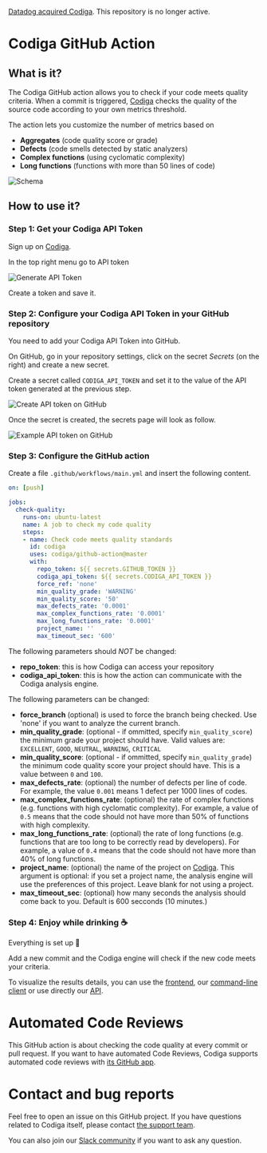 [Datadog acquired Codiga](https://www.codiga.io/blog/codiga-joins-datadog/). This repository is no longer active.

# Codiga GitHub Action

## What is it?

The Codiga GitHub action allows you to check if your code meets quality criteria.
When a commit is triggered, [Codiga](https://www.codiga.io) checks
the quality of the source code according to your own metrics threshold.

The action lets you customize the number of metrics based on
 - **Aggregates** (code quality score or grade)
 - **Defects** (code smells detected by static analyzers)
 - **Complex functions** (using cyclomatic complexity)
 - **Long functions** (functions with more than 50 lines of code)

![Schema](images/schema.png)

## How to use it?

### Step 1: Get your Codiga API Token

Sign up on [Codiga](https://www.codiga.io).

In the top right menu go to API token

![Generate API Token](images/api-token-creation.gif)


Create a token and save it.


### Step 2: Configure your Codiga API Token in your GitHub repository

You need to add your Codiga API Token into GitHub.

On GitHub, go in your repository settings, click on the secret *Secrets* (on the right) and create a new secret.

Create a secret called `CODIGA_API_TOKEN` and set it to the value of the API token generated at the previous step.

![Create API token on GitHub](images/github-add-api-token.png)


Once the secret is created, the secrets page will look as follow.


![Example API token on GitHub](images/github-action-secrets.png)


### Step 3: Configure the GitHub action

Create a file `.github/workflows/main.yml` and insert the following
content.

```yaml
on: [push]

jobs:
  check-quality:
    runs-on: ubuntu-latest
    name: A job to check my code quality
    steps:
    - name: Check code meets quality standards
      id: codiga
      uses: codiga/github-action@master
      with:
        repo_token: ${{ secrets.GITHUB_TOKEN }}
        codiga_api_token: ${{ secrets.CODIGA_API_TOKEN }}
        force_ref: 'none'
        min_quality_grade: 'WARNING'
        min_quality_score: '50'
        max_defects_rate: '0.0001'
        max_complex_functions_rate: '0.0001'
        max_long_functions_rate: '0.0001'
        project_name: ''
        max_timeout_sec: '600'
```

The following parameters should *NOT* be changed:

 * **repo_token**: this is how Codiga can access your repository
 * **codiga_api_token**: this is how the action can communicate with the Codiga analysis engine.

The following parameters can be changed:
 * **force_branch** (optional) is used to force the branch being checked. Use 'none' if you want to analyze the current branch.
 * **min_quality_grade**: (optional - if ommitted, specify `min_quality_score`) the minimum grade your project should have. Valid values are: `EXCELLENT`, `GOOD`, `NEUTRAL`, `WARNING`, `CRITICAL`
 * **min_quality_score**: (optional - if ommitted, specify `min_quality_grade`) the minimum code quality score your project should have. This is a value between `0` and `100`.
 * **max_defects_rate**: (optional) the number of defects per line of code. For example, the value `0.001` means 1 defect per 1000 lines of codes.
 * **max_complex_functions_rate**: (optional) the rate of complex functions (e.g. functions with high cyclomatic complexity). 
   For example, a value of `0.5` means that the code should not have more than 50% of functions with high complexity.
 * **max_long_functions_rate**: (optional) the rate of long functions (e.g. functions that are too long to be correctly read by developers). 
   For example, a value of `0.4` means that the code should not have more than 40% of long functions.
 * **project_name**: (optional) the name of the project on [Codiga](https://www.codiga.io). This argument is optional:
   if you set a project name, the analysis engine will use the preferences of this project. Leave blank for not using a project.
 * **max_timeout_sec**: (optional) how many seconds the analysis should come back to you. Default is 600 secconds (10 minutes.)

### Step 4: Enjoy while drinking ☕

Everything is set up 🎉

Add a new commit and the Codiga engine will check if the new code meets your criteria.

To visualize the results details, you can use the [frontend](https://app.codiga.io),
our [command-line client](https://github.com/codiga/clitool) 
or use directly our [API](https://doc.codiga.io/docs/api/).


# Automated Code Reviews

This GitHub action is about checking the code quality at every commit or pull request. If you want to have
automated Code Reviews, Codiga supports automated code reviews with [its GitHub app](https://github.com/marketplace/code-inspector).


# Contact and bug reports

Feel free to open an issue on this GitHub project.
If you have questions related to Codiga itself, please
contact [the support team](https://www.codiga.io/contact).

You can also join our [Slack community](https://join.slack.com/t/codeinspector/shared_invite/enQtNzQ0MTk0OTIxNTU4LWY0MTUxNTE3MDY0M2MyZmE0ODFhNTkwN2JmNjliMzYxMDc1MDA2MmVjMzE3ZWU0ZTY5NzBjMjExZWNhMTIzN2Q) if you want to ask any question.

